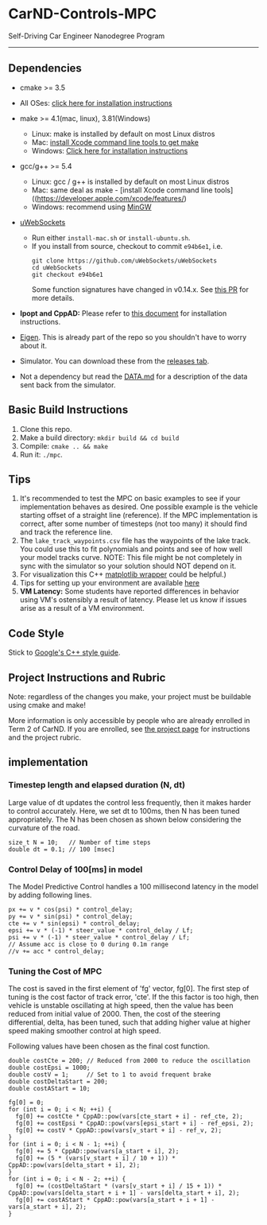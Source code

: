 # CarND-Controls-MPC
Self-Driving Car Engineer Nanodegree Program

---

## Dependencies

* cmake >= 3.5
 * All OSes: [click here for installation instructions](https://cmake.org/install/)
* make >= 4.1(mac, linux), 3.81(Windows)
  * Linux: make is installed by default on most Linux distros
  * Mac: [install Xcode command line tools to get make](https://developer.apple.com/xcode/features/)
  * Windows: [Click here for installation instructions](http://gnuwin32.sourceforge.net/packages/make.htm)
* gcc/g++ >= 5.4
  * Linux: gcc / g++ is installed by default on most Linux distros
  * Mac: same deal as make - [install Xcode command line tools]((https://developer.apple.com/xcode/features/)
  * Windows: recommend using [MinGW](http://www.mingw.org/)
* [uWebSockets](https://github.com/uWebSockets/uWebSockets)
  * Run either `install-mac.sh` or `install-ubuntu.sh`.
  * If you install from source, checkout to commit `e94b6e1`, i.e.
    ```
    git clone https://github.com/uWebSockets/uWebSockets
    cd uWebSockets
    git checkout e94b6e1
    ```
    Some function signatures have changed in v0.14.x. See [this PR](https://github.com/udacity/CarND-MPC-Project/pull/3) for more details.

* **Ipopt and CppAD:** Please refer to [this document](https://github.com/udacity/CarND-MPC-Project/blob/master/install_Ipopt_CppAD.md) for installation instructions.
* [Eigen](http://eigen.tuxfamily.org/index.php?title=Main_Page). This is already part of the repo so you shouldn't have to worry about it.
* Simulator. You can download these from the [releases tab](https://github.com/udacity/self-driving-car-sim/releases).
* Not a dependency but read the [DATA.md](./DATA.md) for a description of the data sent back from the simulator.


## Basic Build Instructions

1. Clone this repo.
2. Make a build directory: `mkdir build && cd build`
3. Compile: `cmake .. && make`
4. Run it: `./mpc`.

## Tips

1. It's recommended to test the MPC on basic examples to see if your implementation behaves as desired. One possible example
is the vehicle starting offset of a straight line (reference). If the MPC implementation is correct, after some number of timesteps
(not too many) it should find and track the reference line.
2. The `lake_track_waypoints.csv` file has the waypoints of the lake track. You could use this to fit polynomials and points and see of how well your model tracks curve. NOTE: This file might be not completely in sync with the simulator so your solution should NOT depend on it.
3. For visualization this C++ [matplotlib wrapper](https://github.com/lava/matplotlib-cpp) could be helpful.)
4.  Tips for setting up your environment are available [here](https://classroom.udacity.com/nanodegrees/nd013/parts/40f38239-66b6-46ec-ae68-03afd8a601c8/modules/0949fca6-b379-42af-a919-ee50aa304e6a/lessons/f758c44c-5e40-4e01-93b5-1a82aa4e044f/concepts/23d376c7-0195-4276-bdf0-e02f1f3c665d)
5. **VM Latency:** Some students have reported differences in behavior using VM's ostensibly a result of latency.  Please let us know if issues arise as a result of a VM environment.

## Code Style

Stick to [Google's C++ style guide](https://google.github.io/styleguide/cppguide.html).

## Project Instructions and Rubric

Note: regardless of the changes you make, your project must be buildable using
cmake and make!

More information is only accessible by people who are already enrolled in Term 2
of CarND. If you are enrolled, see [the project page](https://classroom.udacity.com/nanodegrees/nd013/parts/40f38239-66b6-46ec-ae68-03afd8a601c8/modules/f1820894-8322-4bb3-81aa-b26b3c6dcbaf/lessons/b1ff3be0-c904-438e-aad3-2b5379f0e0c3/concepts/1a2255a0-e23c-44cf-8d41-39b8a3c8264a)
for instructions and the project rubric.

## implementation

### Timestep length and elapsed duration (N, dt)

Large value of dt updates the control less frequently, then it makes harder to control accurately. Here, we set dt to 100ms, then N has been tuned appropriately. The N has been chosen as shown below considering the curvature of the road.

```
size_t N = 10;   // Number of time steps
double dt = 0.1; // 100 [msec]
```
### Control Delay of 100[ms] in model

The Model Predictive Control handles a 100 millisecond latency in the model by adding following lines.

```
px += v * cos(psi) * control_delay;
py += v * sin(psi) * control_delay;
cte += v * sin(epsi) * control_delay;
epsi += v * (-1) * steer_value * control_delay / Lf;
psi += v * (-1) * steer_value * control_delay / Lf;
// Assume acc is close to 0 during 0.1m range
//v += acc * control_delay;
```
### Tuning the Cost of MPC

The cost is saved in the first element of 'fg' vector, fg[0].
The first step of tuning is the cost factor of track error, 'cte'. If the this factor is too high, then vehicle is unstable oscillating at high speed, then the value has been reduced from initial value of 2000. Then, the cost of the steering differential, delta, has been tuned, such that adding higher value at higher speed making smoother control at high speed.

Following values have been chosen as the final cost function.

```
double costCte = 200; // Reduced from 2000 to reduce the oscillation
double costEpsi = 1000;
double costV = 1;     // Set to 1 to avoid frequent brake
double costDeltaStart = 200;
double costAStart = 10;

fg[0] = 0;
for (int i = 0; i < N; ++i) {
  fg[0] += costCte * CppAD::pow(vars[cte_start + i] - ref_cte, 2);
  fg[0] += costEpsi * CppAD::pow(vars[epsi_start + i] - ref_epsi, 2);
  fg[0] += costV * CppAD::pow(vars[v_start + i] - ref_v, 2);
}
for (int i = 0; i < N - 1; ++i) {
  fg[0] += 5 * CppAD::pow(vars[a_start + i], 2);
  fg[0] += (5 * (vars[v_start + i] / 10 + 1)) * CppAD::pow(vars[delta_start + i], 2);
}
for (int i = 0; i < N - 2; ++i) {
  fg[0] += (costDeltaStart * (vars[v_start + i] / 15 + 1)) * CppAD::pow(vars[delta_start + i + 1] - vars[delta_start + i], 2);
  fg[0] += costAStart * CppAD::pow(vars[a_start + i + 1] - vars[a_start + i], 2);
}
```
